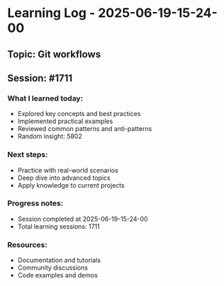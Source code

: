 # Learning Log - 2025-06-19-15-24-00

## Topic: Git workflows
## Session: #1711

### What I learned today:
- Explored key concepts and best practices
- Implemented practical examples  
- Reviewed common patterns and anti-patterns
- Random insight: 5802

### Next steps:
- Practice with real-world scenarios
- Deep dive into advanced topics
- Apply knowledge to current projects

### Progress notes:
- Session completed at 2025-06-19-15-24-00
- Total learning sessions: 1711

### Resources:
- Documentation and tutorials
- Community discussions
- Code examples and demos
